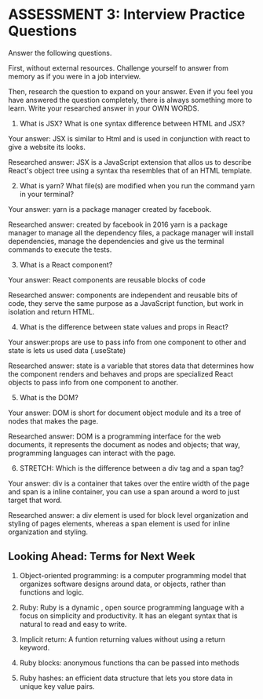 # ASSESSMENT 3: Interview Practice Questions
Answer the following questions.

First, without external resources. Challenge yourself to answer from memory as if you were in a job interview.

Then, research the question to expand on your answer. Even if you feel you have answered the question completely, there is always something more to learn. Write your researched answer in your OWN WORDS.

1. What is JSX? What is one syntax difference between HTML and JSX?

Your answer: JSX is similar to Html and is used in conjunction with react to give a website its looks.

Researched answer: JSX is a JavaScript extension that allos us to describe React's object tree using a syntax tha resembles that of an HTML template. 

2. What is yarn? What file(s) are modified when you run the command yarn in your terminal?

Your answer: yarn is a package manager created by facebook.

Researched answer: created by facebook in 2016 yarn is a package manager to manage all the dependency files, a package manager will install dependencies, manage the dependencies and give us the terminal commands to execute the tests.

3. What is a React component?

Your answer: React components are reusable blocks of code 

Researched answer: components are independent and reusable bits of code, they serve  the same purpose as a JavaScript function, but work in isolation and return HTML.

4. What is the difference between state values and props in React?

Your answer:props are use to pass info from one component to other and state is lets us used data (.useState) 

Researched answer: state is a variable that stores data that determines how the component renders and behaves and props are specialized React objects to pass info from one component to another. 

5. What is the DOM?

Your answer: DOM is short for document object module and its a tree of nodes that makes the page.

Researched answer: DOM is a programming interface for the web documents, it represents the document as nodes and objects; that way, programming languages can interact with the page.

6. STRETCH: Which is the difference between a div tag and a span tag?

Your answer: div is a container that takes over the entire width of the page and span is a inline container, you can use a span around a word to just target that word.

Researched answer: a div element is used for block level organization and styling of pages elements, whereas a span element is used for inline organization and styling.

## Looking Ahead: Terms for Next Week

1. Object-oriented programming: is a computer programming model that organizes software designs around data, or objects, rather than functions and logic.

2. Ruby: Ruby is a dynamic , open source programming language with a focus on simplicity and productivity. It has an elegant syntax that is natural to read and easy to write.

3. Implicit return: A funtion returning values without using a return keyword.

4. Ruby blocks: anonymous functions tha can be passed into methods 

5. Ruby hashes: an efficient data structure that lets you store data in unique key value pairs.
